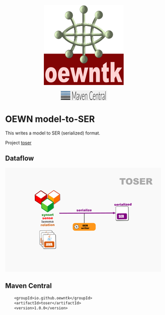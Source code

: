 <p align="center">
<img width="256" height="256" src="images/oewntk.png" alt="OEWNTK">
</p>
<p align="center">
<img width="150"src="images/mavencentral.png" alt="MavenCentral">
</p>

# OEWN model-to-SER

This writes a model to SER (serialized) format.

Project [toser](https://github.com/oewntk/toser)

## Dataflow

![Dataflow](images/dataflow_toser.png  "Dataflow")

## Maven Central

		<groupId>io.github.oewntk</groupId>
		<artifactId>toser</artifactId>
		<version>1.0.0</version>
